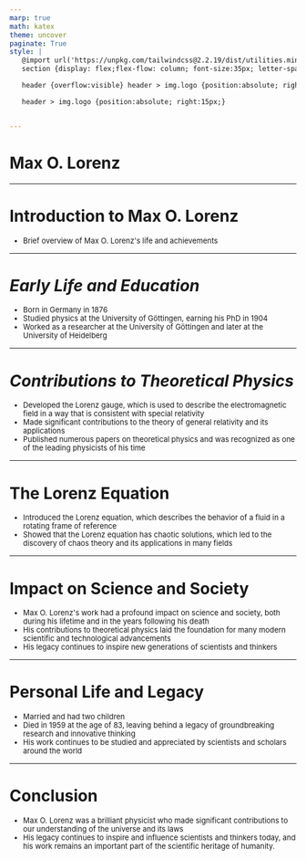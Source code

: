 ```yaml
---
marp: true
math: katex
theme: uncover
paginate: True
style: |
   @import url('https://unpkg.com/tailwindcss@2.2.19/dist/utilities.min.css');
   section {display: flex;flex-flow: column; font-size:35px; letter-spacing:1.4px;}

   header {overflow:visible} header > img.logo {position:absolute; right:15px;}

   header > img.logo {position:absolute; right:15px;}


---
```

<!-- backgroundImage: url('backgrounds/aaabstract (10).png') -->
<!-- _class: lead -->

 # Max O. Lorenz

---
<style scoped>p,li {font-size:0.96em}</style>

 # Introduction to Max O. Lorenz

- Brief overview of Max O. Lorenz's life and achievements

---
<style scoped>p,li {font-size:0.88em}</style>

 # _Early Life and Education_

- Born in Germany in 1876
- Studied physics at the University of Göttingen, earning his PhD in 1904
- Worked as a researcher at the University of Göttingen and later at the University of Heidelberg

---
<style scoped>p,li {font-size:0.88em}</style>

 # _Contributions to Theoretical Physics_
- Developed the Lorenz gauge, which is used to describe the electromagnetic field in a way that is consistent with special relativity
- Made significant contributions to the theory of general relativity and its applications
- Published numerous papers on theoretical physics and was recognized as one of the leading physicists of his time


---
<style scoped>p,li {font-size:0.92em}</style>

 # The Lorenz Equation

- Introduced the Lorenz equation, which describes the behavior of a fluid in a rotating frame of reference
- Showed that the Lorenz equation has chaotic solutions, which led to the discovery of chaos theory and its applications in many fields

---
<style scoped>p,li {font-size:0.88em}</style>

 # Impact on Science and Society
- Max O. Lorenz's work had a profound impact on science and society, both during his lifetime and in the years following his death
- His contributions to theoretical physics laid the foundation for many modern scientific and technological advancements
- His legacy continues to inspire new generations of scientists and thinkers


---
<style scoped>p,li {font-size:0.88em}</style>

 # Personal Life and Legacy
- Married and had two children
- Died in 1959 at the age of 83, leaving behind a legacy of groundbreaking research and innovative thinking
- His work continues to be studied and appreciated by scientists and scholars around the world


---
<style scoped>p,li {font-size:0.92em}</style>

 # Conclusion

- Max O. Lorenz was a brilliant physicist who made significant contributions to our understanding of the universe and its laws
- His legacy continues to inspire and influence scientists and thinkers today, and his work remains an important part of the scientific heritage of humanity.